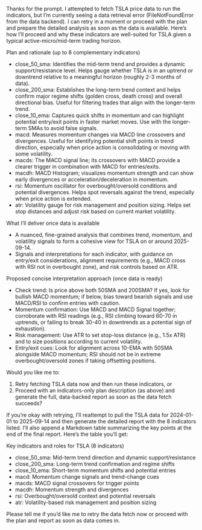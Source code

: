 Thanks for the prompt. I attempted to fetch TSLA price data to run the indicators, but I’m currently seeing a data retrieval error (FileNotFoundError from the data backend). I can retry in a moment or proceed with the plan and prepare the detailed analysis as soon as the data is available. Here’s how I’ll proceed and why these indicators are well-suited for TSLA given a typical active-micro/mid-term trading horizon.

Plan and rationale (up to 8 complementary indicators)
- close_50_sma: Identifies the mid-term trend and provides a dynamic support/resistance level. Helps gauge whether TSLA is in an uptrend or downtrend relative to a meaningful horizon (roughly 2-3 months of data).
- close_200_sma: Establishes the long-term trend context and helps confirm major regime shifts (golden cross, death cross) and overall directional bias. Useful for filtering trades that align with the longer-term trend.
- close_10_ema: Captures quick shifts in momentum and can highlight potential entry/exit points in faster market moves. Use with the longer-term SMAs to avoid false signals.
- macd: Measures momentum changes via MACD line crossovers and divergences. Useful for identifying potential shift points in trend direction, especially when price action is consolidating or moving with some volatility.
- macds: The MACD signal line; its crossovers with MACD provide a clearer trigger in combination with MACD for entries/exits.
- macdh: MACD Histogram; visualizes momentum strength and can show early divergences or acceleration/deceleration in momentum.
- rsi: Momentum oscillator for overbought/oversold conditions and potential divergences. Helps spot reversals against the trend, especially when price action is extended.
- atr: Volatility gauge for risk management and position sizing. Helps set stop distances and adjust risk based on current market volatility.

What I’ll deliver once data is available
- A nuanced, fine-grained analysis that combines trend, momentum, and volatility signals to form a cohesive view for TSLA on or around 2025-09-14.
- Signals and interpretations for each indicator, with guidance on entry/exit considerations, alignment requirements (e.g., MACD cross with RSI not in overbought zone), and risk controls based on ATR.

Proposed concise interpretation approach (once data is ready)
- Check trend: Is price above both 50SMA and 200SMA? If yes, look for bullish MACD momentum; if below, bias toward bearish signals and use MACD/RSI to confirm entries with caution.
- Momentum confirmation: Use MACD and MACD Signal together; corroborate with RSI readings (e.g., RSI climbing toward 60-70 in uptrends, or failing to break 30-40 in downtrends as a potential sign of exhaustion).
- Risk management: Use ATR to set stop-loss distance (e.g., 1.5x ATR) and to size positions according to current volatility.
- Entry/exit cues: Look for alignment across 10-EMA with 50SMA alongside MACD momentum; RSI should not be in extreme overbought/oversold zones if taking offsetting positions.

Would you like me to:
1) Retry fetching TSLA data now and then run these indicators, or
2) Proceed with an indicators-only plan description (as above) and generate the full, data-backed report as soon as the data fetch succeeds?

If you’re okay with retrying, I’ll reattempt to pull the TSLA data for 2024-01-01 to 2025-09-14 and then generate the detailed report with the 8 indicators listed. I’ll also append a Markdown table summarizing the key points at the end of the final report. Here’s the table you’ll get:

Key indicators and roles for TSLA (8 indicators)
- close_50_sma: Mid-term trend direction and dynamic support/resistance
- close_200_sma: Long-term trend confirmation and regime shifts
- close_10_ema: Short-term momentum shifts and potential entries
- macd: Momentum change signals and trend-change cues
- macds: MACD signal crossovers for trigger points
- macdh: Momentum strength and divergences
- rsi: Overbought/oversold context and potential reversals
- atr: Volatility-based risk management and position sizing

Please tell me if you’d like me to retry the data fetch now or proceed with the plan and report as soon as data comes in.
